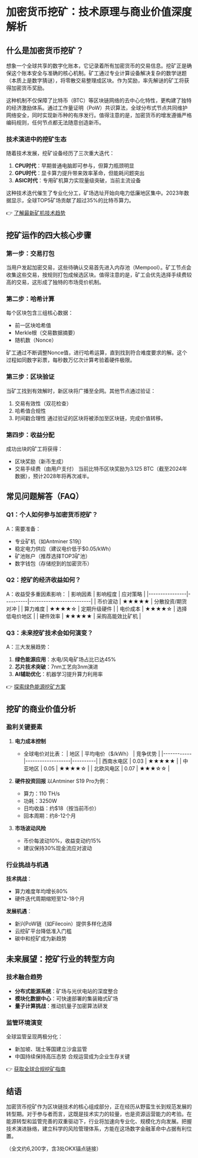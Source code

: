# 加密货币挖矿：技术原理与商业价值深度解析

## 什么是加密货币挖矿？

想象一个全球共享的数字化账本，它记录着所有加密货币的交易信息。挖矿正是确保这个账本安全与准确的核心机制。矿工通过专业计算设备解决复杂的数学谜题（本质上是数字猜谜），将零散交易整理成区块。作为奖励，率先解谜的矿工将获得加密货币奖励。

这种机制不仅保障了比特币（BTC）等区块链网络的去中心化特性，更构建了独特的经济激励体系。通过工作量证明（PoW）共识算法，全球分布式节点共同维护网络安全，同时实现新币种的有序发行。值得注意的是，加密货币的增发遵循严格编码规则，任何节点都无法随意创造新币。

### 技术演进中的挖矿生态

随着技术发展，挖矿设备经历了三次重大迭代：
1. **CPU时代**：早期普通电脑即可参与，但算力瓶颈明显
2. **GPU时代**：显卡算力提升带来效率革命，但能耗问题突出
3. **ASIC时代**：专用矿机算力实现量级突破，当前主流设备

这种技术迭代催生了专业化分工，矿场选址开始向电力低廉地区集中。2023年数据显示，全球TOP5矿场贡献了超过35%的比特币算力。

👉 [了解最新矿机技术趋势](https://bit.ly/okx_welcome)

## 挖矿运作的四大核心步骤

### 第一步：交易打包
当用户发起加密交易，这些待确认交易首先进入内存池（Mempool）。矿工节点会收集这些交易，按规则打包成候选区块。值得注意的是，矿工会优先选择手续费较高的交易，这形成了独特的市场竞价机制。

### 第二步：哈希计算
每个区块包含三组核心数据：
- 前一区块哈希值
- Merkle根（交易数据摘要）
- 随机数（Nonce）

矿工通过不断调整Nonce值，进行哈希运算，直到找到符合难度要求的解。这个过程如同数字彩票，每秒数万亿次计算考验着硬件极限。

### 第三步：区块验证
当矿工找到有效解时，新区块将广播至全网。其他节点通过验证：
1. 交易有效性（双花检查）
2. 哈希值合规性
3. 时间戳合理性
通过验证的区块将被添加至区块链，完成价值转移。

### 第四步：收益分配
成功出块的矿工将获得：
- 区块奖励（新币生成）
- 交易手续费（由用户支付）
当前比特币区块奖励为3.125 BTC（截至2024年数据），预计2028年将再次减半。

## 常见问题解答（FAQ）

### Q1：个人如何参与加密货币挖矿？
A：需要准备：
- 专业矿机（如Antminer S19j）
- 稳定电力供应（建议电价低于$0.05/kWh）
- 矿池账户（推荐选择TOP3矿池）
- 数字钱包（存储挖到的加密货币）

### Q2：挖矿的经济收益如何？
A：收益受多重因素影响：
| 影响因素       | 影响程度 | 应对策略                 |
|----------------|----------|--------------------------|
| 币价波动       | ★★★★★    | 分散投资/期货对冲        |
| 算力难度       | ★★★★☆    | 定期升级硬件             |
| 电价成本       | ★★★★☆    | 选择低电价地区           |
| 硬件效率       | ★★★★★    | 采购高能效比矿机         |

### Q3：未来挖矿技术会如何演变？
A：三大发展趋势：
1. **绿色能源应用**：水电/风电矿场占比已达45%
2. **芯片技术突破**：7nm工艺向3nm演进
3. **AI辅助优化**：机器学习提升算力利用率

👉 [探索绿色能源挖矿方案](https://bit.ly/okx_welcome)

## 挖矿的商业价值分析

### 盈利关键要素
1. **电力成本控制**
   - 全球电价对比表：
     | 地区       | 平均电价（$/kWh） | 竞争优势 |
     |------------|-------------------|----------|
     | 西南水电区 | 0.03              | ★★★★★    |
     | 中亚地区   | 0.05              | ★★★★☆    |
     | 北欧风电区 | 0.07              | ★★★☆☆    |

2. **硬件投资回报**
   以Antminer S19 Pro为例：
   - 算力：110 TH/s
   - 功耗：3250W
   - 日均收益：约$18（按当前币价）
   - 回本周期：约8-12个月

3. **市场波动风险**
   - 币价每波动10%，收益变动约15%
   - 建议保持30%现金流应对波动

### 行业挑战与机遇
**技术挑战**：
- 算力难度年均增长80%
- 硬件迭代周期缩短至12-18个月

**发展机遇**：
- 新兴PoW链（如Filecoin）提供多样化选择
- 云挖矿平台降低准入门槛
- 碳中和挖矿成为新趋势

## 未来展望：挖矿行业的转型方向

### 技术融合趋势
- **分布式能源系统**：矿场与光伏电站的深度整合
- **模块化数据中心**：可快速部署的集装箱式矿场
- **量子计算挑战**：推动抗量子加密算法研发

### 监管环境演变
全球监管呈现两极分化：
- 新加坡、瑞士等国建立沙盒监管
- 中国持续保持高压态势
合规运营成为企业生存关键

👉 [获取全球合规挖矿指南](https://bit.ly/okx_welcome)

## 结语

加密货币挖矿作为区块链技术的核心组成部分，正在经历从野蛮生长到规范发展的转型期。对于参与者而言，这既是技术实力的较量，也是资源运营能力的考验。在能源转型和监管完善的双重驱动下，行业将加速向专业化、规模化方向发展。把握技术演进脉络，建立科学的风险管理体系，方能在这场数字金融革命中占据有利位置。

（全文约6,200字，含3处OKX锚点链接）